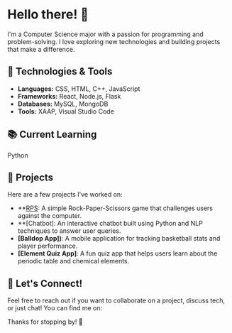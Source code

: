 # Hello there! 👋

I'm a Computer Science major with a passion for programming and problem-solving. I love exploring new technologies and building projects that make a difference. 

## 🔧 Technologies & Tools

- **Languages:** CSS, HTML, C++, JavaScript
- **Frameworks:** React, Node.js, Flask
- **Databases:** MySQL, MongoDB
- **Tools:** XAAP, Visual Studio Code

## 📚 Current Learning

Python

## 🌱 Projects

Here are a few projects I've worked on:

- **[RPS](link): A simple Rock-Paper-Scissors game that challenges users against the computer.
- **[Chatbot]: An interactive chatbot built using Python and NLP techniques to answer user queries.
- **[Balldop App])**: A mobile application for tracking basketball stats and player performance.
- **[Element Quiz App]**: A fun quiz app that helps users learn about the periodic table and chemical elements.


## 💬 Let's Connect!

Feel free to reach out if you want to collaborate on a project, discuss tech, or just chat! You can find me on:


Thanks for stopping by! 🚀
